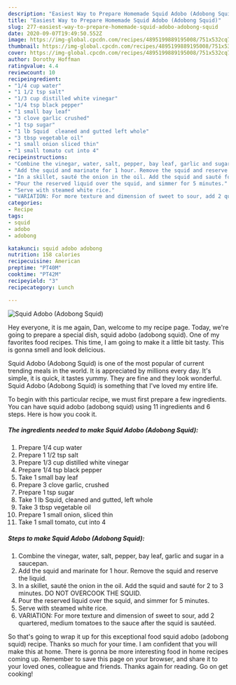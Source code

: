 ```yaml
---
description: "Easiest Way to Prepare Homemade Squid Adobo (Adobong Squid)"
title: "Easiest Way to Prepare Homemade Squid Adobo (Adobong Squid)"
slug: 277-easiest-way-to-prepare-homemade-squid-adobo-adobong-squid
date: 2020-09-07T19:49:50.552Z
image: https://img-global.cpcdn.com/recipes/4895199889195008/751x532cq70/squid-adobo-adobong-squid-recipe-main-photo.jpg
thumbnail: https://img-global.cpcdn.com/recipes/4895199889195008/751x532cq70/squid-adobo-adobong-squid-recipe-main-photo.jpg
cover: https://img-global.cpcdn.com/recipes/4895199889195008/751x532cq70/squid-adobo-adobong-squid-recipe-main-photo.jpg
author: Dorothy Hoffman
ratingvalue: 4.4
reviewcount: 10
recipeingredient:
- "1/4 cup water"
- "1 1/2 tsp salt"
- "1/3 cup distilled white vinegar"
- "1/4 tsp black pepper"
- "1 small bay leaf"
- "3 clove garlic crushed"
- "1 tsp sugar"
- "1 lb Squid  cleaned and gutted left whole"
- "3 tbsp vegetable oil"
- "1 small onion sliced thin"
- "1 small tomato cut into 4"
recipeinstructions:
- "Combine the vinegar, water, salt, pepper, bay leaf, garlic and sugar in a saucepan."
- "Add the squid and marinate for 1 hour. Remove the squid and reserve the liquid."
- "In a skillet, sauté the onion in the oil. Add the squid and sauté for 2 to 3 minutes. DO NOT OVERCOOK THE SQUID."
- "Pour the reserved liquid over the squid, and simmer for 5 minutes."
- "Serve with steamed white rice."
- "VARIATION: For more texture and dimension of sweet to sour, add 2 quartered, medium tomatoes to the sauce after the squid is sautéed."
categories:
- Recipe
tags:
- squid
- adobo
- adobong

katakunci: squid adobo adobong 
nutrition: 158 calories
recipecuisine: American
preptime: "PT40M"
cooktime: "PT42M"
recipeyield: "3"
recipecategory: Lunch

---
```



![Squid Adobo (Adobong Squid)](https://img-global.cpcdn.com/recipes/4895199889195008/751x532cq70/squid-adobo-adobong-squid-recipe-main-photo.jpg)

Hey everyone, it is me again, Dan, welcome to my recipe page. Today, we're going to prepare a special dish, squid adobo (adobong squid). One of my favorites food recipes. This time, I am going to make it a little bit tasty. This is gonna smell and look delicious.

Squid Adobo (Adobong Squid) is one of the most popular of current trending meals in the world. It is appreciated by millions every day. It's simple, it is quick, it tastes yummy. They are fine and they look wonderful. Squid Adobo (Adobong Squid) is something that I've loved my entire life.




To begin with this particular recipe, we must first prepare a few ingredients. You can have squid adobo (adobong squid) using 11 ingredients and 6 steps. Here is how you cook it.

<!--inarticleads1-->

##### The ingredients needed to make Squid Adobo (Adobong Squid):

1. Prepare 1/4 cup water
1. Prepare 1 1/2 tsp salt
1. Prepare 1/3 cup distilled white vinegar
1. Prepare 1/4 tsp black pepper
1. Take 1 small bay leaf
1. Prepare 3 clove garlic, crushed
1. Prepare 1 tsp sugar
1. Take 1 lb Squid,  cleaned and gutted, left whole
1. Take 3 tbsp vegetable oil
1. Prepare 1 small onion, sliced thin
1. Take 1 small tomato, cut into 4




<!--inarticleads2-->

##### Steps to make Squid Adobo (Adobong Squid):

1. Combine the vinegar, water, salt, pepper, bay leaf, garlic and sugar in a saucepan.
1. Add the squid and marinate for 1 hour. Remove the squid and reserve the liquid.
1. In a skillet, sauté the onion in the oil. Add the squid and sauté for 2 to 3 minutes. DO NOT OVERCOOK THE SQUID.
1. Pour the reserved liquid over the squid, and simmer for 5 minutes.
1. Serve with steamed white rice.
1. VARIATION: For more texture and dimension of sweet to sour, add 2 quartered, medium tomatoes to the sauce after the squid is sautéed.




So that's going to wrap it up for this exceptional food squid adobo (adobong squid) recipe. Thanks so much for your time. I am confident that you will make this at home. There is gonna be more interesting food in home recipes coming up. Remember to save this page on your browser, and share it to your loved ones, colleague and friends. Thanks again for reading. Go on get cooking!
